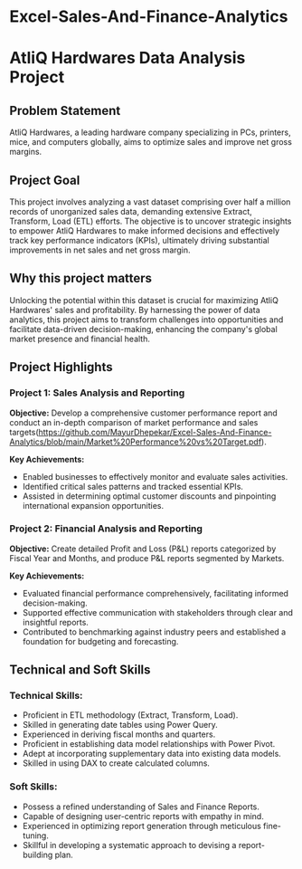 # Excel-Sales-And-Finance-Analytics
# AtliQ Hardwares Data Analysis Project

## Problem Statement
AtliQ Hardwares, a leading hardware company specializing in PCs, printers, mice, and computers globally, aims to optimize sales and improve net gross margins.

## Project Goal
This project involves analyzing a vast dataset comprising over half a million records of unorganized sales data, demanding extensive Extract, Transform, Load (ETL) efforts. The objective is to uncover strategic insights to empower AtliQ Hardwares to make informed decisions and effectively track key performance indicators (KPIs), ultimately driving substantial improvements in net sales and net gross margin.

## Why this project matters
Unlocking the potential within this dataset is crucial for maximizing AtliQ Hardwares' sales and profitability. By harnessing the power of data analytics, this project aims to transform challenges into opportunities and facilitate data-driven decision-making, enhancing the company's global market presence and financial health.

## Project Highlights

### Project 1: Sales Analysis and Reporting
**Objective:** 
Develop a comprehensive customer performance report and conduct an in-depth comparison of market performance and sales targets(https://github.com/MayurDhepekar/Excel-Sales-And-Finance-Analytics/blob/main/Market%20Performance%20vs%20Target.pdf).

**Key Achievements:**
- Enabled businesses to effectively monitor and evaluate sales activities.
- Identified critical sales patterns and tracked essential KPIs.
- Assisted in determining optimal customer discounts and pinpointing international expansion opportunities.

### Project 2: Financial Analysis and Reporting
**Objective:** 
Create detailed Profit and Loss (P&L) reports categorized by Fiscal Year and Months, and produce P&L reports segmented by Markets.

**Key Achievements:**
- Evaluated financial performance comprehensively, facilitating informed decision-making.
- Supported effective communication with stakeholders through clear and insightful reports.
- Contributed to benchmarking against industry peers and established a foundation for budgeting and forecasting.

## Technical and Soft Skills

### Technical Skills:
- Proficient in ETL methodology (Extract, Transform, Load).
- Skilled in generating date tables using Power Query.
- Experienced in deriving fiscal months and quarters.
- Proficient in establishing data model relationships with Power Pivot.
- Adept at incorporating supplementary data into existing data models.
- Skilled in using DAX to create calculated columns.

### Soft Skills:
- Possess a refined understanding of Sales and Finance Reports.
- Capable of designing user-centric reports with empathy in mind.
- Experienced in optimizing report generation through meticulous fine-tuning.
- Skillful in developing a systematic approach to devising a report-building plan.
